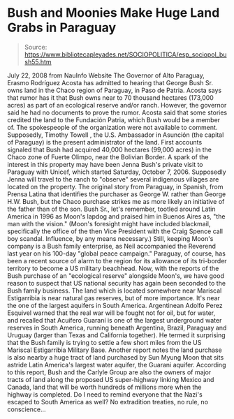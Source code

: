 # Bush and Moonies Make Huge Land Grabs in Paraguay

> Source: https://www.bibliotecapleyades.net/SOCIOPOLITICA/esp_sociopol_bush55.htm

July 22, 2008
from
NauInfo Website
The Governor of Alto Paraguay, Erasmo Rodríguez Acosta has admitted to
hearing that
George Bush Sr. owns land in the Chaco region of Paraguay, in
Paso de Patria.
Acosta says that rumor has it that Bush owns
near to 70 thousand hectares (173,000 acres) as part of an ecological
reserve and/or ranch. However, the governor said he had no documents to
prove the rumor.
Acosta said that some stories credited the land
to the Fundación Patria, which Bush would be a member of. The spokespeople
of the organization were not available to comment.
Supposedly, Timothy Towell , the U.S. Ambassador in Asunción (the capital of Paraguay) is the
present administrator of the land.
First accounts signaled that Bush had acquired
40,000 hectares (99,000 acres) in the Chaco zone of Fuerte Olimpo, near the
Bolivian Border. A spark of the interest in this property may have been
Jenna Bush's private visit to Paraguay with Unicef, which started Saturday,
October 7, 2006.
Supposedly Jenna will travel to the ranch to
"observe" several indigenous villages are located on the property.
The original story from Paraguay, in Spanish, from Prensa Latina that
identifies the purchaser as George W. rather than George H.W. Bush, but the
Chaco purchase strikes me as more likely an initiative of the father than of
the son.
Bush Sr., let's remember, tootled around Latin
America in 1996 as Moon's lapdog and praised him in Buenos Aires as,
"the man
with the vision."
(Moon's foresight might have included blackmail,
specifically the office of the then Vice President with the Craig Spence
call boy scandal. Influence, by any means necessary.)
Still, keeping Moon's company is a Bush family
enterprise, as Neil accompanied the Reverend last year on his 100-day
"global peace campaign."
Paraguay, of course, has been a recent source of alarm to the region for its
allowance of its tri-border territory to become a US military beachhead.
Now, with the reports of the Bush purchase of an "ecological reserve"
alongside Moon's, we have good reason to suspect that US national security
has again been seconded to the Bush family business.
The land which is located somewhere near
Mariscal Estigarribia is near
natural gas reserves, but of more importance. It's near the one of the
largest aquifers in South America.
Argentinean Adolfo Perez Esquivel warned that the real war will be fought
not for oil, but for water, and recalled that
Acuifero Guaraní is one of the
largest underground water reserves in South America, running beneath
Argentina, Brazil, Paraguay and Uruguay (larger than Texas and California
together).
He termed it surprising that the Bush family is trying to settle a few
short miles from the US Mariscal Estigarribia Military Base.
Another report notes the land purchase is also nearby a huge tract of land
purchased by Sun Myung Moon that sits astride Latin America's largest water
aquifer, the Guarani aquifer.
According to this report, Bush and
the Carlyle Group are also the owners of
major tracts of land along the
proposed US super-highway linking Mexico and
Canada, land that will be worth hundreds of millions more when the highway
is completed.
Do I need to remind everyone that the Nazi's escaped to South America as
well?
No extradition treaties, no rule, no conscience...
